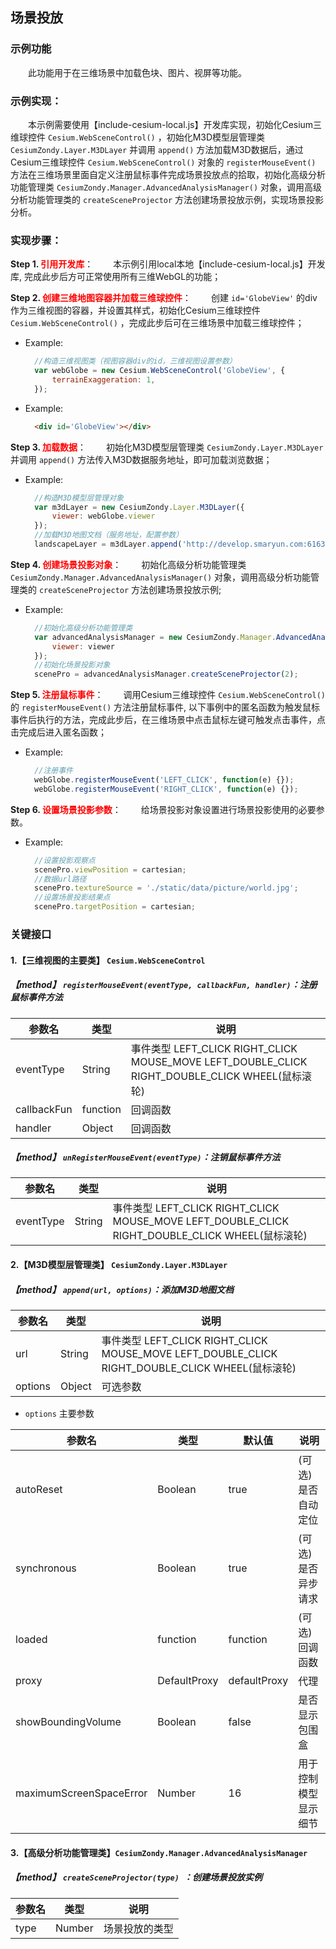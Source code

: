 ## 场景投放

### 示例功能

&ensp;&ensp;&ensp;&ensp;此功能用于在三维场景中加载色块、图片、视屏等功能。

### 示例实现：

&ensp;&ensp;&ensp;&ensp;本示例需要使用【include-cesium-local.js】开发库实现，初始化Cesium三维球控件 `Cesium.WebSceneControl()` ，初始化M3D模型层管理类 `CesiumZondy.Layer.M3DLayer` 并调用 `append()` 方法加载M3D数据后，通过Cesium三维球控件 `Cesium.WebSceneControl()` 对象的 `registerMouseEvent()` 方法在三维场景里面自定义注册鼠标事件完成场景投放点的拾取，初始化高级分析功能管理类 `CesiumZondy.Manager.AdvancedAnalysisManager()` 对象，调用高级分析功能管理类的 `createSceneProjector` 方法创建场景投放示例，实现场景投影分析。

### 实现步骤：

**Step 1. <font color=red>引用开发库</font>**：
&ensp;&ensp;&ensp;&ensp;本示例引用local本地【include-cesium-local.js】开发库, 完成此步后方可正常使用所有三维WebGL的功能；

**Step 2. <font color=red>创建三维地图容器并加载三维球控件</font>**：
&ensp;&ensp;&ensp;&ensp;创建 `id='GlobeView'` 的div作为三维视图的容器，并设置其样式，初始化Cesium三维球控件 `Cesium.WebSceneControl()` ，完成此步后可在三维场景中加载三维球控件；

* Example:
  ``` Javascript
    //构造三维视图类（视图容器div的id，三维视图设置参数）
    var webGlobe = new Cesium.WebSceneControl('GlobeView', {
        terrainExaggeration: 1,
    });
  ```

* Example:
  ``` html
    <div id='GlobeView'></div>
  ```

**Step 3. <font color=red>加载数据</font>**：
&ensp;&ensp;&ensp;&ensp;初始化M3D模型层管理类 `CesiumZondy.Layer.M3DLayer` 并调用 `append()` 方法传入M3D数据服务地址，即可加载浏览数据；

* Example:
  ``` Javascript
    //构造M3D模型层管理对象
    var m3dLayer = new CesiumZondy.Layer.M3DLayer({
        viewer: webGlobe.viewer
    });
    //加载M3D地图文档（服务地址，配置参数）
    landscapeLayer = m3dLayer.append('http://develop.smaryun.com:6163/igs/rest/g3d/ZondyModels', {});
  ```

**Step 4. <font color=red>创建场景投影对象</font>**：
&ensp;&ensp;&ensp;&ensp;初始化高级分析功能管理类 `CesiumZondy.Manager.AdvancedAnalysisManager()` 对象，调用高级分析功能管理类的 `createSceneProjector` 方法创建场景投放示例; 

* Example:
  ``` Javascript
    //初始化高级分析功能管理类
    var advancedAnalysisManager = new CesiumZondy.Manager.AdvancedAnalysisManager({
        viewer: viewer
    });
    //初始化场景投影对象
    scenePro = advancedAnalysisManager.createSceneProjector(2);
  ```

**Step 5. <font color=red>注册鼠标事件</font>**：
&ensp;&ensp;&ensp;&ensp;调用Cesium三维球控件 `Cesium.WebSceneControl()` 的 `registerMouseEvent()` 方法注册鼠标事件, 以下事例中的匿名函数为触发鼠标事件后执行的方法，完成此步后，在三维场景中点击鼠标左键可触发点击事件，点击完成后进入匿名函数；

* Example:
  ``` Javascript
    //注册事件
    webGlobe.registerMouseEvent('LEFT_CLICK', function(e) {});
    webGlobe.registerMouseEvent('RIGHT_CLICK', function(e) {});
  ```

**Step 6. <font color=red>设置场景投影参数</font>**：
&ensp;&ensp;&ensp;&ensp;给场景投影对象设置进行场景投影使用的必要参数。

* Example:
  ``` Javascript
    //设置投影观察点
    scenePro.viewPosition = cartesian;
    //数据url路径
    scenePro.textureSource = './static/data/picture/world.jpg';
    //设置场景投影结果点
    scenePro.targetPosition = cartesian;
  ```

### 关键接口

#### 1.【三维视图的主要类】 `Cesium.WebSceneControl`

##### 【method】 `registerMouseEvent(eventType, callbackFun, handler)`：注册鼠标事件方法

|参数名|类型|说明|
|-|-|-|
|eventType|String|事件类型 LEFT_CLICK RIGHT_CLICK MOUSE_MOVE LEFT_DOUBLE_CLICK RIGHT_DOUBLE_CLICK WHEEL(鼠标滚轮)|
|callbackFun|function|回调函数|
|handler|Object|回调函数|

##### 【method】 `unRegisterMouseEvent(eventType)`：注销鼠标事件方法

|参数名|类型|说明|
|-|-|-|
|eventType|String|事件类型 LEFT_CLICK RIGHT_CLICK MOUSE_MOVE LEFT_DOUBLE_CLICK RIGHT_DOUBLE_CLICK WHEEL(鼠标滚轮)|

#### 2.【M3D模型层管理类】 `CesiumZondy.Layer.M3DLayer`

##### 【method】 `append(url, options)`：添加M3D地图文档

|参数名|类型|说明|
|-|-|-|
|url|String|事件类型 LEFT_CLICK RIGHT_CLICK MOUSE_MOVE LEFT_DOUBLE_CLICK RIGHT_DOUBLE_CLICK WHEEL(鼠标滚轮)|
|options|Object|可选参数|

* `options` 主要参数

|参数名|类型|默认值|说明|
|-|-|-|-|
|autoReset|Boolean|true|(可选)是否自动定位|
|synchronous|Boolean|true|(可选)是否异步请求|
|loaded|function|function|(可选)回调函数|
|proxy|DefaultProxy|defaultProxy|代理|
|showBoundingVolume|Boolean|false|是否显示包围盒|
|maximumScreenSpaceError|Number|16|用于控制模型显示细节|

#### 3.【高级分析功能管理类】`CesiumZondy.Manager.AdvancedAnalysisManager`

##### 【method】 `createSceneProjector(type) `：创建场景投放实例

|参数名|类型|说明|
|-|-|-|
|type|Number|场景投放的类型|
